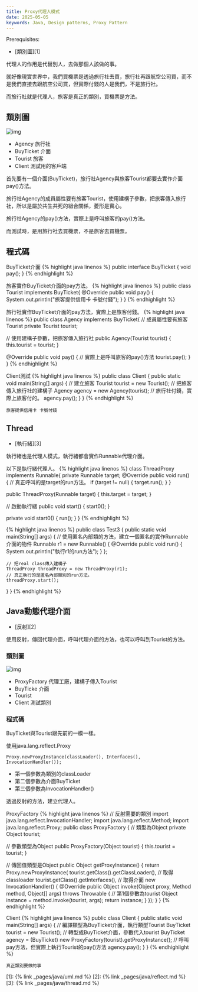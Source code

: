 ```yaml
---
title: Proxy代理人模式
date: 2025-05-05
keywords: Java, Design patterns, Proxy Pattern
---
```

Prerequisites:

- [類別圖][1]

代理人的作用是代替別人，去做那個人該做的事。

就好像現實世界中，我們買機票是透過旅行社去買，旅行社再跟航空公司買，而不是我們直接去跟航空公司買，但實際付錢的人是我們，不是旅行社。

而旅行社就是代理人，旅客是真正的類別，買機票是方法。

## 類別圖
![img]({{site.imgurl}}/pattern/proxy1.png)

- Agency 旅行社
- BuyTicket 介面
- Tourist 旅客
- Client 測試用的客戶端

首先要有一個介面(BuyTicket)，旅行社Agency與旅客Tourist都要去實作介面pay()方法。

旅行社Agency的成員屬性要有旅客Tourist，使用建構子參數，把旅客傳入旅行社，所以是屬於共生共死的組合關係，菱形是實心。

旅行社Agency的pay()方法，實際上是呼叫旅客的pay()方法。

而測試時，是用旅行社去買機票，不是旅客去買機票。

## 程式碼
BuyTicket介面
{% highlight java linenos %}
public interface BuyTicket {
  void pay();
}
{% endhighlight %}

旅客實作BuyTicket介面的pay方法。
{% highlight java linenos %}
public class Tourist implements BuyTicket{
  @Override
  public void pay() {
    System.out.println("旅客提供信用卡 卡號付錢");
  }
}
{% endhighlight %}

旅行社實作BuyTicket介面的pay方法，實際上是旅客付錢。
{% highlight java linenos %}
public class Agency implements BuyTicket{
  // 成員屬性要有旅客Tourist
  private Tourist tourist;

  // 使用建構子參數，把旅客傳入旅行社
  public Agency(Tourist tourist) {
    this.tourist = tourist;
  }

  @Override
  public void pay() {
    // 實際上是呼叫旅客的pay()方法
    tourist.pay();
  }
}
{% endhighlight %}

Client測試
{% highlight java linenos %}
public class Client {
  public static void main(String[] args) {
    // 建立旅客
    Tourist tourist = new Tourist();
    // 把旅客傳入旅行社的建構子
    Agency agency = new Agency(tourist);
    // 旅行社付錢，實際上旅客付的。
    agency.pay();
  }
}
{% endhighlight %}
```
旅客提供信用卡 卡號付錢
```

## Thread
- [執行緒][3]

執行緒也是代理人模式，執行緒都會實作Runnable代理介面。

以下是執行緒代理人。
{% highlight java linenos %}
class ThreadProxy implements Runnable{
  private Runnable target;
  @Override
  public void run() {
    // 真正呼叫的是target的run方法。
    if (target != null) {
      target.run();
    }
  }

  public ThreadProxy(Runnable target) {
    this.target = target;
  }

  // 啟動執行緒
  public void start() {
    start0();
  }

  private void start0() {
    run();
  }
}
{% endhighlight %}

{% highlight java linenos %}
public class Test3 {
  public static void main(String[] args) {
    // 使用匿名內部類的方法，建立一個匿名的實作Runnable介面的物件
    Runnable r1 = new Runnable() {
      @Override
      public void run() {
        System.out.println("執行r1的run方法");
      }
    };

    // 把real class傳入建構子
    ThreadProxy threadProxy = new ThreadProxy(r1);
    // 真正執行的是匿名內部類別的run方法。
    threadProxy.start();
  }
}
{% endhighlight %}

## Java動態代理介面
- [反射][2]

使用反射，傳回代理介面，呼叫代理介面的方法，也可以呼叫到Tourist的方法。

### 類別圖
![img]({{site.imgurl}}/pattern/proxy2.png)

- ProxyFactory 代理工廠，建構子傳入Tourist
- BuyTicke 介面
- Tourist 
- Client 測試類別

### 程式碼
BuyTicket與Tourist跟先前的一模一樣。

使用java.lang.reflect.Proxy
```
Proxy.newProxyInstance(classLoader(), Interfaces(), InvocationHandler());
```
- 第一個參數為類別的classLoader
- 第二個參數為介面BuyTicket
- 第三個參數為InvocationHandler()

透過反射的方法，建立代理人。

ProxyFactory
{% highlight java linenos %}
// 反射需要的類別
import java.lang.reflect.InvocationHandler;
import java.lang.reflect.Method;
import java.lang.reflect.Proxy;
public class ProxyFactory {
  // 類型為Object
  private Object tourist;
  
  // 參數類型為Object
  public ProxyFactory(Object tourist) {
    this.tourist = tourist;
  }

  // 傳回值類型是Object
  public Object getProxyInstance() {
    return Proxy.newProxyInstance(
        tourist.getClass().getClassLoader(),  // 取得classloader
        tourist.getClass().getInterfaces(),   // 取得介面
        new InvocationHandler() {
          @Override
          public Object invoke(Object proxy, Method method, Object[] args) throws Throwable {
            // 第1個參數為tourist
            Object instance = method.invoke(tourist, args);
            return instance;
          }
        });
  }
}
{% endhighlight %}

Client
{% highlight java linenos %}
public class Client {
  public static void main(String[] args) {
    // 編譯類型為BuyTicket介面，執行類型Tourist
    BuyTicket tourist = new Tourist();
    // 轉型成BuyTicket介面，參數代入tourist
    BuyTicket agency = (BuyTicket) new ProxyFactory(tourist).getProxyInstance();
    // 呼叫pay方法，但實際上執行Tourist的pay()方法
    agency.pay();
  }
}
{% endhighlight %}
```
真正類別要做的事
```

[1]: {% link _pages/java/uml.md %}
[2]: {% link _pages/java/reflect.md %}
[3]: {% link _pages/java/thread.md %}